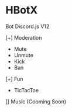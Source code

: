 # HBotX
Bot Discord.js V12

[+] Moderation
- Mute
- Unmute
- Kick
- Ban

[+] Fun
- TicTacToe

[] Music (Cooming Soon)
